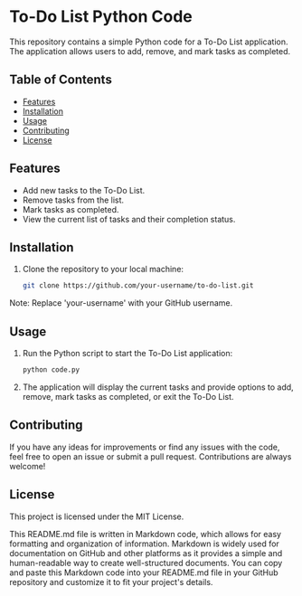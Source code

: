 # To-Do List Python Code

This repository contains a simple Python code for a To-Do List application. The application allows users to add, remove, and mark tasks as completed.

## Table of Contents
- [Features](#features)
- [Installation](#installation)
- [Usage](#usage)
- [Contributing](#contributing)
- [License](#license)

## Features

- Add new tasks to the To-Do List.
- Remove tasks from the list.
- Mark tasks as completed.
- View the current list of tasks and their completion status.

## Installation

1. Clone the repository to your local machine:
   ```bash
   git clone https://github.com/your-username/to-do-list.git
Note: Replace 'your-username' with your GitHub username.

## Usage
1. Run the Python script to start the To-Do List application:
   ```bash
   python code.py

3. The application will display the current tasks and provide options to add, remove, mark tasks as completed, or exit the To-Do List.

## Contributing
If you have any ideas for improvements or find any issues with the code, feel free to open an issue or submit a pull request. Contributions are always welcome!

## License
This project is licensed under the MIT License.


This README.md file is written in Markdown code, which allows for easy formatting and organization of information. Markdown is widely used for documentation on GitHub and other platforms as it provides a simple and human-readable way to create well-structured documents. You can copy and paste this Markdown code into your README.md file in your GitHub repository and customize it to fit your project's details.


